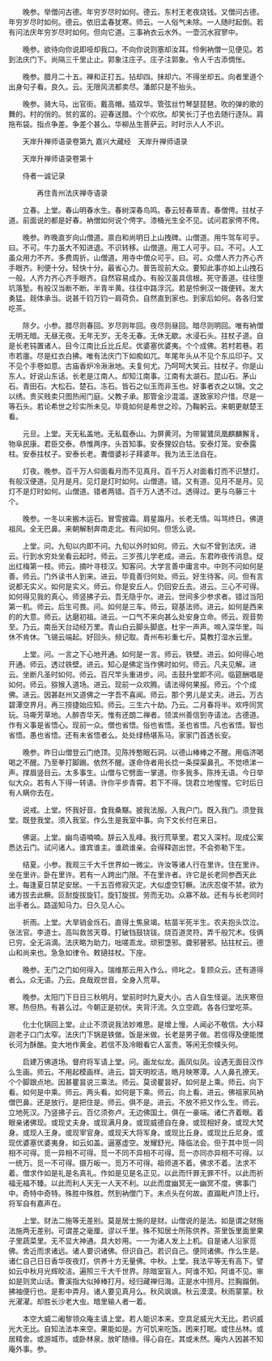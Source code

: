 <!-- { "loadSidebar": true } -->
　　晚参。举僧问古德。年穷岁尽时如何。德云。东村王老夜烧钱。又僧问古德。年穷岁尽时如何。德云。依旧孟春犹寒。师云。一人俗气未除。一人随时起倒。若有问法庆年穷岁尽时如何。但向它道。三事衲衣云水外。一壶沉水寂寥中。

　　晚参。欲待向你说即哑却我口。不向你说则塞却汝耳。伶俐衲僧一见便见。若到法庆门下。尚隔三千里止止。郭象注庄子。庄子注郭象。令人千古添惆怅。

　　晚参。腊月二十五。禅和正打五。拈却四。抹却六。不得坐却五。向者里道个出身句子看。良久。云。无限风流都卖尽。潘郎只是不抬头。

　　晚参。骑大马。出官街。戴高帽。插双华。管弦丝竹琴瑟琵琶。吹的弹的歌的舞的。村的俏的。贫的富的。迎春送腊。个个欢欣。却笑长汀子也去随行逐队。肩拖布袋。指点争差。争差个甚么。华柳丛生菩萨云。时时示人人不识。

　　天岸升禅师语录卷第九
嘉兴大藏经　天岸升禅师语录


　　天岸升禅师语录卷第十

　　侍者一诚记录

　　　　再住青州法庆禅寺语录

　　立春。上堂。春山明春水生。春树深春鸟鸣。春云轻春草青。春僧俜。拄杖子道。前面说的都是好春。衲僧如何说个俜字。漆桶光生全不见。试问君家俜不俜。

　　晚参。昨晚直岁向山僧道。禀白和尚明日上山拽碑。山僧道。用牛驾车可乎。曰。不可。牛力虽大不知进退。不识转移。山僧道。用工人可乎。曰。不可。人工虽众用力不齐。多费周折。山僧道。用寺中僧众可乎。曰。可。众僧人齐力齐心齐手眼齐。利便十分。轻快十分。最省心力。普告现前大众。要知此事亦如上山拽石一般。人齐力齐心齐手眼齐。自然容易成办。有般汉虽具信根。死守善道。往往堕坑落堑。有般汉当断不断。半青半黄。往往中路浮沉。若是伶俐汉一拨便转。发大勇猛。觌体承当。说甚千钧万钧一肩荷负。自然直到家也。到家后如何。各各归堂吃茶。

　　除夕。小参。腊尽则春回。岁尽则年回。夜尽则昼回。暗尽则明回。唯有衲僧无明无暗。无昼无夜。无年无岁。无冬无春。无休无歇。水浸石头。拄杖子道。自是长老钝置诸人。目今江南比丘比丘尼。优婆塞优婆夷。个个成佛。若村若巷。若市若廛。尽是红衣白拂。唯有法庆门下如痴如兀。年尾年头从不见个东瓜印子。又不见个手卷如意。古庙香炉冷湫湫地。夫复何尤。乃呵呵大笑云。拄杖子。你是山东人。好说山东话。长老是江南人。却知江南事。江南有太湖石。昆山石。茅山石。青田石。大松石。楚石。冻石。皆石之似玉而非玉也。好事者衣之以锦。文之以绣。贵买贱卖只图热闹门庭。父教子承。那管金沙混滥。遂致家珍户惜。尽是一等石头。若论希世之珍实所未见。毕竟如何是希世之珍。乃鞠躬云。来朝更献楚王看。

　　元旦。上堂。天无私盖地。无私载泰山。为屏黄河。为带鸑鷟凤凰麒麟獬豸。物阜民康。君臣交泰。恭惟两序。头首知事。安泰狸奴白牯。安泰灯笼。安泰露柱。安泰拄杖子。安泰长老。聻借婆衫子拜婆年。我为法王法自在。

　　灯夜。晚参。百千万人仰面看月而不见真月。百千万人对面看灯而不识慧灯。有般汉便道。见月是月。见灯是灯时如何。山僧道。错。又有道。见月不是月。见灯不是灯时如何。山僧道。错者两错。百千万人透不过。透得过。更与乌藤三十个。

　　晚参。一冬以来搬木运石。冒雪披霜。肩星蹋月。长老无情。叫骂终日。佛道祖风。全无巴鼻。来朝解制奔南走北。有问如何。但恁么说。

　　上堂。问。九旬以内即不问。九旬以外时如何。师云。大似不曾到法庆。进云。行到水穷处坐看云起时。师云。三岁孩儿学老成。进云。东君昨夜传消息。绽出红梅第一枝。师云。摘叶寻枝汉。知客问。大学言善中庸言中。中则不问如何是善。师云。门外读书人到来。进云。毕竟善归何处。师云。好生待客。问。但有言说都无实义。如何是实义。师云。你是安丘人。仍回安丘去。进云。三心不可得。如何得见我的真心。师竖拂子云。吾无隐乎尔。进云。世间多少参求者。错过当阳第一机。师云。后生可畏。问。如何是三车。师云。窥基法师。进云。如何是西来的的大意。师云。达磨初祖。进云。一口气不来向甚么处安身立命。师云。观音势至。乃云。南岳天台动经万里。青山白云脚头脚底。杜宇一声声。啼入深华里。叫休不肯休。飞锡云端起。好回头。频记取。青州布衫重七斤。莫教打湿水云里。

　　上堂。问。一言之下心地开通。如何是一言。师云。铁壁。进云。如何得心地开通。师云。透过铁壁。进云。知心是佛定当作佛时如何。师云。凡夫见解。进云。坐断凡圣时如何。师云。百尺竿头重进步。问。击鼓升堂即不问。临筵酬唱是如何。师云。猕猴入道场。进云。现前一众欢腾。请法得何果报。师云。个个成佛。进云。因甚赵州又道佛之一字吾不喜闻。师云。那个男儿是丈夫。进云。万古碧潭空界月。再三捞捷始应知。师云。三生六十劫。乃云。二月春将半。欢呼同赏玩。马嘶芳草地。人醉杏华天。惟有还朗二禅者。领滨州善信到寺请法。古德道。作有义事是省悟心。现前一众。僧也省悟。俗也省悟。圣也省悟。凡也省悟。智也省悟。愚也省悟。还有未省悟者么。处处绿杨堪系马。家家门首透长安。

　　晚参。昨日山僧登云门绝顶。见陈抟憨眠石洞。以德山棒棒之不醒。用临济喝喝之不醒。乃至拳打脚踢。依然不醒。遂命侍者用长捻一条探渠鼻孔。不觉喷涕一声。撑眉竖目云。太多事生。山僧与它劈面一掌道。你多我多。陈抟无语。今日举似大众。若有人下得一转语。许你平步青霄。若下不得。饶君立地惺惺。它时后日有人瞒你去在。

　　说戒。上堂。怀我好音。食我桑黮。披我法服。入我户门。既入我门。须登我堂。既登我堂。须入我室。作么生是我室中事。向下文长付在来日。

　　佛诞。上堂。幽鸟语喃喃。辞云入乱峰。我行荒草里。君又入深村。现成公案悉达云门。试问诸人。谁宾谁主。谁疏谁亲。会得释迦出世。不会弥勒下生。

　　结夏。小参。我观三千大千世界如一微尘。许汝等诸人行在里许。住在里许。坐在里许。卧在里许。若有一人跨出门限。不在里许者。许它是长老同参西天此土。每逢夏日禁足安居。一千五百修寂灭定。大似虚空钉橛。法庆忍俊不禁。欲为诸方拔去此橛。叵耐旋拔旋钉。旋钉旋拔。劳而无功。众寡不敌。还有与长老同时出手者么。路遥知马力。日久见人心。

　　祈雨。上堂。大旱销金烁石。直得土焦泉竭。枯苗半死半生。农夫抱头饮泣。张法官。李道士。高叫救苦天尊。打破铛鼓铙钹。烧百道灵符。弄千般咒术。伎俩已穷。全无涓滴。法庆略为助力。咄嗟乖龙。顽邪墯邪。聋邪瞽邪。拈拄杖云。德山和尚来也。急急如律令。敕擿拄杖。下座。

　　晚参。无门之门如何得入。瑞维那云用入作么。师叱之。复顾众云。还有道得者么。众无语。乃云。良哉观世音。全身入荒草。

　　晚参。太阳门下日日三秋明月。堂前时时九夏大小。古人自生怪诞。法庆寒但寒。热但热。有甚么过。今朝正是初伏。夹背汗流。久立空疏。各各归堂吃茶。

　　化士化锅回上堂。止止不须说我法妙难思。是增上慢。人闻必不敬信。大小释迦老子口门太窄。法庆门下锅是铁做。饭是米做。长老是男子做。若信得及便能搅长河为酥酪。变大地作黄金。若信不及冷眼看它人富贵。等闲无奈幞头何。

　　启建万佛道场。督府将军请上堂。问。画龙似龙。画凤似凤。设遇无面目汉作么生画。师云。不用起模画样。进云。碧天明皎洁。皓月映寒潭。人人鼻孔撩天。个个脚跟点地。因甚瞿昙说三乘法。师云。莫谤瞿昙好。如何是上乘。师云。向下看。如何是中乘。师云。两头看。如何是下乘。师云。向上看。进云。佛祖家风衲僧巴鼻。还是放行。是把住是。师云。俱不是。进云。不放不把又作么生。师云。立地死汉。乃竖拂子云。百亿须弥卢。无边佛国土。俱在一豪端。诸仁齐着眼。着眼亲诸佛现。或现丈夫身。或现满月身。或现威德自在身。或现相好身。或现大梵身。或现人王身。或现宰官身。或现天大将军身。或现比丘身。或现比丘尼身。或现优婆塞优婆夷身。如云如盖。逼塞虚空。发耀舒光。降临法会。但于其中觅一同相不可得。觅一异相不可得。觅一不同不异相不可得。觅一亦同亦异相不可得。以一统万。觅一不可得。摄万皈一。觅万不可得。祖师道不着。佛求不着。法求不着。僧求作如是礼是名真礼。作如是见是名正见。以此而忏罪无罪不忏。以此而祈福无福不臻。以此而利人天无一人天不利。以此而度幽冥无一幽冥不度。佛事门中。奇特中奇特。殊胜中殊胜。然到衲僧门下。未点头在何故。直蹋毗卢顶上行。将军自有嘉声在。

　　上堂。财法二施等无差别。莫是居士施的是财。山僧说的是法。如是谓之财施法施两无差别。可谓差之毫厘。谬以千里。殊不知居士所陈供养。茶里饭里面里果子里蔬菜里。无不显大神通。具大妙用。一一为诸人发上上机。自是诸人沿家觅佛。舍近而求诸远。诸人要识诸佛。但识自己。若识自己。便同诸佛。作么生是。诸仁自己日日香华夜夜灯。供养十方无量佛。中秋。上堂。我法平等无有高下。譬如云中秋月光辉皎洁。遍照三千大千世界。除暗室盲人。阿谁不知。阿谁不见。审如是则灵山话。曹溪指大似掉棒打月。经归藏禅归海。正是水中捞月。拦胸蹋倒。拂袖便行也。是影中弄月。诸人要见真月么。秋风飒飒。秋云漠漠。秋雨蒙蒙。秋光濯濯。却胜长沙老大虫。暗里输人者一着。

　　本空大威二阇黎领众庵主请上堂。若人能识本来。空具足威光大无比。若识威光大无比。自知法法本来空。果能如是。方可饥来吃饭。困来打眠。或住丛林。或居精舍。或游城市。或卧林泉。放旷随缘。得心自在。其或未然。庵内人因甚不知庵外事。参。

